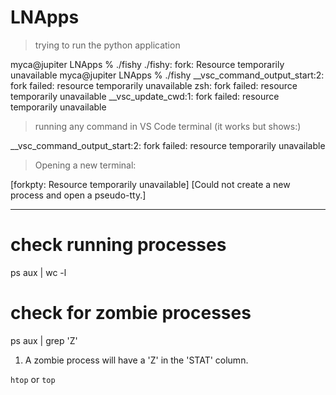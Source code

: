 # LNApps

> trying to run the python application

myca@jupiter LNApps % ./fishy
./fishy: fork: Resource temporarily unavailable
myca@jupiter LNApps % ./fishy
__vsc_command_output_start:2: fork failed: resource temporarily unavailable
zsh: fork failed: resource temporarily unavailable
__vsc_update_cwd:1: fork failed: resource temporarily unavailable    


> running any command in VS Code terminal (it works but shows:)

__vsc_command_output_start:2: fork failed: resource temporarily unavailable

> Opening a new terminal:

[forkpty: Resource temporarily unavailable]
[Could not create a new process and open a pseudo-tty.]

---

# check running processes
ps aux | wc -l

# check for zombie processes
ps aux | grep 'Z'

1. A zombie process will have a 'Z' in the 'STAT' column.

`htop` or `top`

